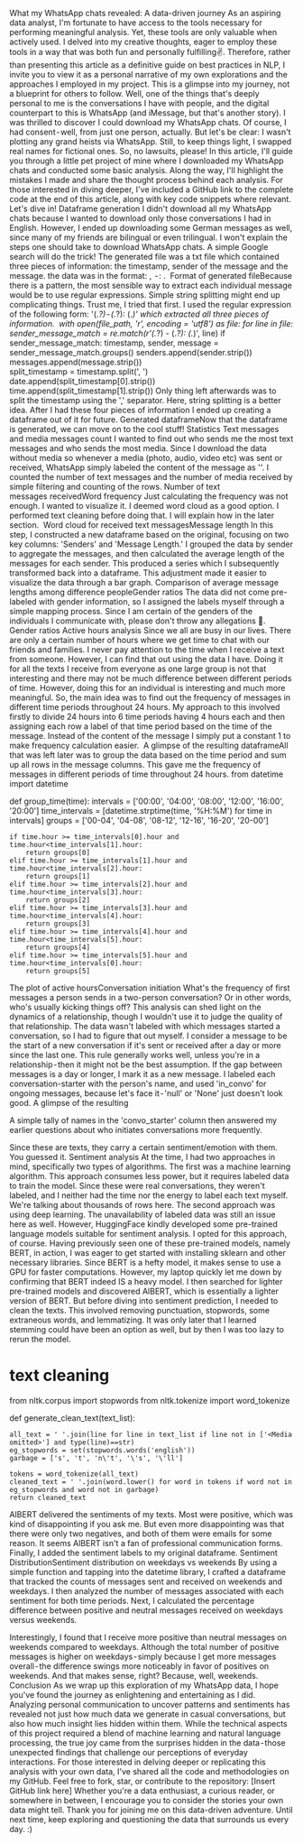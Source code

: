 What my WhatsApp chats revealed: A data-driven journey
As an aspiring data analyst, I'm fortunate to have access to the tools necessary for performing meaningful analysis. Yet, these tools are only valuable when actively used. I delved into my creative thoughts, eager to employ these tools in a way that was both fun and personally fulfilling✌️. Therefore, rather than presenting this article as a definitive guide on best practices in NLP, I invite you to view it as a personal narrative of my own explorations and the approaches I employed in my project. This is a glimpse into my journey, not a blueprint for others to follow.
Well, one of the things that's deeply personal to me is the conversations I have with people, and the digital counterpart to this is WhatsApp (and iMessage, but that's another story). I was thrilled to discover I could download my WhatsApp chats. Of course, I had consent - well, from just one person, actually. But let's be clear: I wasn't plotting any grand heists via WhatsApp. Still, to keep things light, I swapped real names for fictional ones. So, no lawsuits, please!
In this article, I'll guide you through a little pet project of mine where I downloaded my WhatsApp chats and conducted some basic analysis. Along the way, I'll highlight the mistakes I made and share the thought process behind each analysis. For those interested in diving deeper, I've included a GitHub link to the complete code at the end of this article, along with key code snippets where relevant. 
Let's dive in!
Dataframe generation
I didn't download all my WhatsApp chats because I wanted to download only those conversations I had in English. However, I ended up downloading some German messages as well, since many of my friends are bilingual or even trilingual.
I won't explain the steps one should take to download WhatsApp chats. A simple Google search will do the trick!
The generated file was a txt file which contained three pieces of information: the timestamp, sender of the message and the message. the data was in the format: <date>, <time> - <sender>: <message>. 
Format of generated fileBecause there is a pattern, the most sensible way to extract each individual message would be to use regular expressions. Simple string splitting might end up complicating things. Trust me, I tried that first. I used the regular expression of the following form: '(.*?) - (.*?): (.*)' which extracted all three pieces of information. 
    with open(file_path, 'r', encoding = 'utf8') as file:
        for line in file:
            sender_message_match = re.match(r'(.*?) - (.*?): (.*)', line)
            if sender_message_match:
                timestamp, sender, message = sender_message_match.groups()
                senders.append(sender.strip())
                messages.append(message.strip())  
                split_timestamp = timestamp.split(', ')
                date.append(split_timestamp[0].strip())
                time.append(split_timestamp[1].strip())
Only thing left afterwards was to split the timestamp using the ',' separator. Here, string splitting is a better idea. After I had these four pieces of information I ended up creating a dataframe out of it for future.
Generated dataframeNow that the dataframe is generated, we can move on to the cool stuff!
Statistics
Text messages and media messages count
I wanted to find out who sends me the most text messages and who sends the most media. Since I download the data without media so whenever a media (photo, audio, video etc) was sent or received, WhatsApp simply labeled the content of the message as '<Media omitted>'.
I counted the number of text messages and the number of media received by simple filtering and counting of the rows.
Number of text messages receivedWord frequency
Just calculating the frequency was not enough. I wanted to visualize it. I deemed word cloud as a good option.
I performed text cleaning before doing that. I will explain how in the later section. 
Word cloud for received text messagesMessage length
In this step, I constructed a new dataframe based on the original, focusing on two key columns: 'Senders' and 'Message Length.' I grouped the data by sender to aggregate the messages, and then calculated the average length of the messages for each sender. This produced a series which I subsequently transformed back into a dataframe. This adjustment made it easier to visualize the data through a bar graph.
Comparison of average message lengths among difference peopleGender ratios
The data did not come pre-labeled with gender information, so I assigned the labels myself through a simple mapping process. Since I am certain of the genders of the individuals I communicate with, please don't throw any allegations 🤞.
Gender ratios Active hours analysis
Since we all are busy in our lives. There are only a certain number of hours where we get time to chat with our friends and families. I never pay attention to the time when I receive a text from someone. However, I can find that out using the data I have. Doing it for all the texts I receive from everyone as one large group is not that interesting and there may not be much difference between different periods of time. However, doing this for an individual is interesting and much more meaningful.
So, the main idea was to find out the frequency of messages in different time periods throughout 24 hours. My approach to this involved firstly to divide 24 hours into 6 time periods having 4 hours each and then assigning each row a label of that time period based on the time of the message. Instead of the content of the message I simply put a constant 1 to make frequency calculation easier. 
A glimpse of the resulting dataframeAll that was left later was to group the data based on the time period and sum up all rows in the message columns. This gave me the frequency of messages in different periods of time throughout 24 hours.
from datetime import datetime

def group_time(time):
    intervals = ['00:00', '04:00', '08:00', '12:00', '16:00', '20:00']
    time_intervals = [datetime.strptime(time, '%H:%M') for time in intervals]
    groups = ['00-04', '04-08', '08-12', '12-16', '16-20', '20-00']
    
    if time.hour >= time_intervals[0].hour and time.hour<time_intervals[1].hour:
        return groups[0]
    elif time.hour >= time_intervals[1].hour and time.hour<time_intervals[2].hour:
        return groups[1]
    elif time.hour >= time_intervals[2].hour and time.hour<time_intervals[3].hour:
        return groups[2]
    elif time.hour >= time_intervals[3].hour and time.hour<time_intervals[4].hour:
        return groups[3]
    elif time.hour >= time_intervals[4].hour and time.hour<time_intervals[5].hour:
        return groups[4]
    elif time.hour >= time_intervals[5].hour and time.hour<time_intervals[0].hour:
        return groups[5]
The plot of active hoursConversation initiation
What's the frequency of first messages a person sends in a two-person conversation? Or in other words, who's usually kicking things off? This analysis can shed light on the dynamics of a relationship, though I wouldn't use it to judge the quality of that relationship.
The data wasn't labeled with which messages started a conversation, so I had to figure that out myself. I consider a message to be the start of a new conversation if it's sent or received after a day or more since the last one. This rule generally works well, unless you're in a relationship - then it might not be the best assumption. If the gap between messages is a day or longer, I mark it as a new message. I labeled each conversation-starter with the person's name, and used 'in_convo' for ongoing messages, because let's face it - 'null' or 'None' just doesn't look good.
A glimpse of the resulting

A simple tally of names in the 'convo_starter' column then answered my earlier questions about who initiates conversations more frequently.

Since these are texts, they carry a certain sentiment/emotion with them.
You guessed it.
Sentiment analysis
At the time, I had two approaches in mind, specifically two types of algorithms. The first was a machine learning algorithm. This approach consumes less power, but it requires labeled data to train the model. Since these were real conversations, they weren't labeled, and I neither had the time nor the energy to label each text myself. We're talking about thousands of rows here. The second approach was using deep learning. The unavailability of labeled data was still an issue here as well. However, HuggingFace kindly developed some pre-trained language models suitable for sentiment analysis. I opted for this approach, of course. Having previously seen one of these pre-trained models, namely BERT, in action, I was eager to get started with installing sklearn and other necessary libraries. Since BERT is a hefty model, it makes sense to use a GPU for faster computations. However, my laptop quickly let me down by confirming that BERT indeed IS a heavy model.
I then searched for lighter pre-trained models and discovered AlBERT, which is essentially a lighter version of BERT. But before diving into sentiment prediction, I needed to clean the texts. This involved removing punctuation, stopwords, some extraneous words, and lemmatizing. It was only later that I learned stemming could have been an option as well, but by then I was too lazy to rerun the model.
# text cleaning
from nltk.corpus import stopwords
from nltk.tokenize import word_tokenize

def generate_clean_text(text_list):
    
    all_text = ' '.join(line for line in text_list if line not in ['<Media omitted>'] and type(line)==str)
    eg_stopwords = set(stopwords.words('english'))
    garbage = ['s', 't', 'n\'t', '\'s', '\'ll']
    
    tokens = word_tokenize(all_text)
    cleaned_text = ' '.join(word.lower() for word in tokens if word not in eg_stopwords and word not in garbage)
    return cleaned_text
AlBERT delivered the sentiments of my texts. Most were positive, which was kind of disappointing if you ask me. But even more disappointing was that there were only two negatives, and both of them were emails for some reason. It seems AlBERT isn't a fan of professional communication forms.
Finally, I added the sentiment labels to my original dataframe.
Sentiment DistributionSentiment distribution on weekdays vs weekends
By using a simple function and tapping into the datetime library, I crafted a dataframe that tracked the counts of messages sent and received on weekends and weekdays. I then analyzed the number of messages associated with each sentiment for both time periods. Next, I calculated the percentage difference between positive and neutral messages received on weekdays versus weekends. 

Interestingly, I found that I receive more positive than neutral messages on weekends compared to weekdays. Although the total number of positive messages is higher on weekdays - simply because I get more messages overall - the difference swings more noticeably in favor of positives on weekends. And that makes sense, right? Because, well, weekends.
Conclusion
As we wrap up this exploration of my WhatsApp data, I hope you've found the journey as enlightening and entertaining as I did. Analyzing personal communication to uncover patterns and sentiments has revealed not just how much data we generate in casual conversations, but also how much insight lies hidden within them.
While the technical aspects of this project required a blend of machine learning and natural language processing, the true joy came from the surprises hidden in the data - those unexpected findings that challenge our perceptions of everyday interactions.
For those interested in delving deeper or replicating this analysis with your own data, I've shared all the code and methodologies on my GitHub. Feel free to fork, star, or contribute to the repository:
[Insert GitHub link here]
Whether you're a data enthusiast, a curious reader, or somewhere in between, I encourage you to consider the stories your own data might tell. Thank you for joining me on this data-driven adventure. Until next time, keep exploring and questioning the data that surrounds us every day. :)

